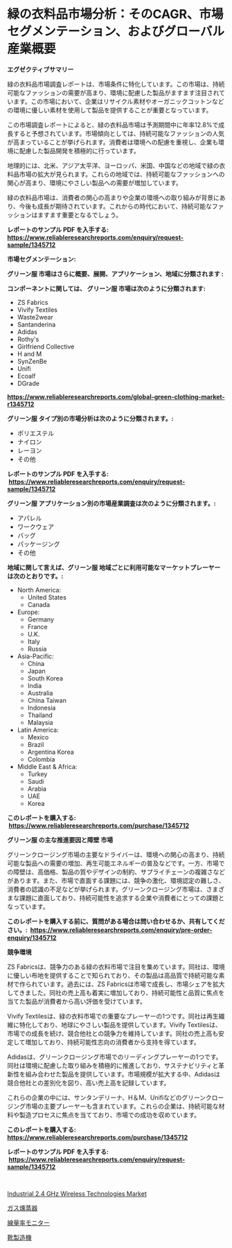 <p><h1>緑の衣料品市場分析：そのCAGR、市場セグメンテーション、およびグローバル産業概要</h1></p><p><strong>エグゼクティブサマリー</strong></p>
<p><p>緑の衣料品市場調査レポートは、市場条件に特化しています。この市場は、持続可能なファッションの需要が高まり、環境に配慮した製品がますます注目されています。この市場において、企業はリサイクル素材やオーガニックコットンなどの環境に優しい素材を使用して製品を提供することが重要となっています。</p><p>この市場調査レポートによると、緑の衣料品市場は予測期間中に年率12.8%で成長すると予想されています。市場傾向としては、持続可能なファッションの人気が高まっていることが挙げられます。消費者は環境への配慮を重視し、企業も環境に配慮した製品開発を積極的に行っています。</p><p>地理的には、北米、アジア太平洋、ヨーロッパ、米国、中国などの地域で緑の衣料品市場の拡大が見られます。これらの地域では、持続可能なファッションへの関心が高まり、環境にやさしい製品への需要が増加しています。</p><p>緑の衣料品市場は、消費者の関心の高まりや企業の環境への取り組みが背景にあり、今後も成長が期待されています。これからの時代において、持続可能なファッションはますます重要となるでしょう。</p></p>
<p><strong>レポートのサンプル PDF を入手する: <a href="https://www.reliableresearchreports.com/enquiry/request-sample/1345712">https://www.reliableresearchreports.com/enquiry/request-sample/1345712</a></strong></p>
<p><strong>市場セグメンテーション:</strong></p>
<p><strong> グリーン服 市場はさらに概要、展開、アプリケーション、地域に分類されます :</strong></p>
<p><strong>コンポーネントに関しては、 グリーン服 市場は次のように分類されます: &nbsp;</strong></p>
<p><ul><li>ZS Fabrics</li><li>Vivify Textiles</li><li>Waste2wear</li><li>Santanderina</li><li>Adidas</li><li>Rothy's</li><li>Girlfriend Collective</li><li>H and M</li><li>SynZenBe</li><li>Unifi</li><li>Ecoalf</li><li>DGrade</li></ul></p>
<p><strong><a href="https://www.reliableresearchreports.com/global-green-clothing-market-r1345712">https://www.reliableresearchreports.com/global-green-clothing-market-r1345712</a></strong></p>
<p><strong> グリーン服 タイプ別の市場分析は次のように分類されます。:</strong></p>
<p><ul><li>ポリエステル</li><li>ナイロン</li><li>レーヨン</li><li>その他</li></ul></p>
<p><strong>レポートのサンプル PDF を入手する: &nbsp;<a href="https://www.reliableresearchreports.com/enquiry/request-sample/1345712">https://www.reliableresearchreports.com/enquiry/request-sample/1345712</a></strong></p>
<p><strong> グリーン服 アプリケーション別の市場産業調査は次のように分類されます。:</strong></p>
<p><ul><li>アパレル</li><li>ワークウェア</li><li>バッグ</li><li>パッケージング</li><li>その他</li></ul></p>
<p><strong>地域に関して言えば、グリーン服 地域ごとに利用可能なマーケットプレーヤーは次のとおりです。:</strong></p>
<p><ul>
    <li>
        North America:
        <ul>
            <li>United States</li>
            <li>Canada</li>
        </ul>
    </li>
    <li>
        Europe:
        <ul>
            <li>Germany</li>
            <li>France</li>
            <li>U.K.</li>
            <li>Italy</li>
            <li>Russia</li>
        </ul>
    </li>
    <li>
        Asia-Pacific:
        <ul>
            <li>China</li>
            <li>Japan</li>
            <li>South Korea</li>
            <li>India</li>
            <li>Australia</li>
            <li>China Taiwan</li>
            <li>Indonesia</li>
            <li>Thailand</li>
            <li>Malaysia</li>
        </ul>
    </li>
    <li>
        Latin America:
        <ul>
            <li>Mexico</li>
            <li>Brazil</li>
            <li>Argentina Korea</li>
            <li>Colombia</li>
        </ul>
    </li>
    <li>
        Middle East & Africa:
        <ul>
            <li>Turkey</li>
            <li>Saudi</li>
            <li>Arabia</li>
            <li>UAE</li>
            <li>Korea</li>
        </ul>
    </li>
    </ul></p>
<p><strong>このレポートを購入する: &nbsp;<a href="https://www.reliableresearchreports.com/purchase/1345712">https://www.reliableresearchreports.com/purchase/1345712</a></strong></p>
<p><strong>グリーン服 の主な推進要因と障壁 市場</strong></p>
<p><p>グリーンクロージング市場の主要なドライバーは、環境への関心の高まり、持続可能な製品への需要の増加、再生可能エネルギーの普及などです。一方、市場での障壁は、高価格、製品の質やデザインの制約、サプライチェーンの複雑さなどがあります。また、市場で直面する課題には、競争の激化、環境認定の難しさ、消費者の認識の不足などが挙げられます。グリーンクロージング市場は、さまざまな課題に直面しており、持続可能性を追求する企業や消費者にとっての課題となっています。</p></p>
<p><strong>このレポートを購入する前に、質問がある場合は問い合わせるか、共有してください。:&nbsp; <a href="https://www.reliableresearchreports.com/enquiry/pre-order-enquiry/1345712">https://www.reliableresearchreports.com/enquiry/pre-order-enquiry/1345712</a></strong></p>
<p><strong>競争環境</strong></p>
<p><p>ZS Fabricsは、競争力のある緑の衣料市場で注目を集めています。同社は、環境に優しい布地を提供することで知られており、その製品は高品質で持続可能な素材で作られています。過去には、ZS Fabricsは市場で成長し、市場シェアを拡大してきました。同社の売上高も着実に増加しており、持続可能性と品質に焦点を当てた製品が消費者から高い評価を受けています。</p><p>Vivify Textilesは、緑の衣料市場での重要なプレーヤーの1つです。同社は再生繊維に特化しており、地球にやさしい製品を提供しています。Vivify Textilesは、市場での成長を続け、競合他社との競争力を維持しています。同社の売上高も安定して増加しており、持続可能性志向の消費者から支持を得ています。</p><p>Adidasは、グリーンクロージング市場でのリーディングプレーヤーの1つです。同社は環境に配慮した取り組みを積極的に推進しており、サステナビリティと革新性を組み合わせた製品を提供しています。市場規模が拡大する中、Adidasは競合他社との差別化を図り、高い売上高を記録しています。</p><p>これらの企業の中には、サンタンデリーナ、H＆M、Unifiなどのグリーンクロージング市場の主要プレーヤーも含まれています。これらの企業は、持続可能な材料や製造プロセスに焦点を当てており、市場での成功を収めています。</p></p>
<p><strong>このレポートを購入する: &nbsp; <a href="https://www.reliableresearchreports.com/purchase/1345712">https://www.reliableresearchreports.com/purchase/1345712</a></strong></p>
<p><strong>レポートのサンプル PDF を入手する: &nbsp;<a href="https://www.reliableresearchreports.com/enquiry/request-sample/1345712">https://www.reliableresearchreports.com/enquiry/request-sample/1345712</a></strong><strong></strong></p>
<p>&nbsp;</p>
<p><p><a href="https://github.com/kathiaseamanalvaradovlprc2h/Market-Research-Report-List-1/blob/main/industrial-24-ghz-wireless-technologies-market.md">Industrial 2.4 GHz Wireless Technologies Market</a></p><p><a href="https://github.com/NashBeahan2023/Market-Research-Report-List-1/blob/main/627132420416.md">ガス燻蒸器</a></p><p><a href="https://medium.com/@bulahhamill28/%E6%94%BE%E5%B0%84%E7%B7%9A%E9%87%8F%E8%A8%88%E5%B8%82%E5%A0%B4%E3%81%AF-%E5%B8%82%E5%A0%B4%E3%82%B7%E3%82%A7%E3%82%A2-%E5%B8%82%E5%A0%B4%E3%83%88%E3%83%AC%E3%83%B3%E3%83%89-%E5%B8%82%E5%A0%B4%E6%88%90%E9%95%B7%E3%81%AB%E9%96%A2%E3%81%99%E3%82%8B%E6%83%85%E5%A0%B1%E3%82%92%E6%8F%90%E4%BE%9B%E3%81%97%E3%81%BE%E3%81%99-24a30972dbb1">線量率モニター</a></p><p><a href="https://medium.com/@spencerremin6/%E9%9D%B4%E4%BD%9C%E3%82%8A%E6%A9%9F%E6%A2%B0%E3%81%AE%E5%B8%82%E5%A0%B4%E6%8C%87%E6%A8%99%E3%81%AE%E5%BE%A9%E5%8F%B7%E5%8C%96-%E5%B8%82%E5%A0%B4%E3%82%B7%E3%82%A7%E3%82%A2-%E3%83%88%E3%83%AC%E3%83%B3%E3%83%89-%E3%81%8A%E3%82%88%E3%81%B3%E6%88%90%E9%95%B7%E3%83%91%E3%82%BF%E3%83%BC%E3%83%B3-c8df7c058623">靴製造機</a></p></p>